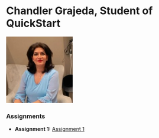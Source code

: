 # Chandler Grajeda, Student of QuickStart 
<img src="./assets/farnazTowhidi.jpeg" style="width:180px"/>

### Assignments 
- **Assignment 1:** [Assignment 1](./Assignments/Assignment_Html.pdf)
